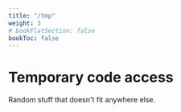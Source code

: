 ```yaml
---
title: "/tmp"
weight: 3
# bookFlatSection: false
bookToc: false
---
```

# Temporary code access
Random stuff that doesn't fit anywhere else.